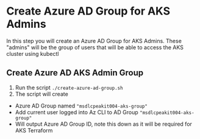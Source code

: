 # Create Azure AD Group for AKS Admins

In this step you will create an Azure AD Group for AKS Admins. These "admins" will be the group of users that will be able to access the AKS cluster using kubectl

## Create Azure AD AKS Admin Group
1. Run the script `./create-azure-ad-group.sh`
2. The script will create
- Azure AD Group named `"msdlcpeakit004-aks-group"`
- Add current user logged into Az CLI to AD Group `"msdlcpeakit004-aks-group"`
- Will output Azure AD Group ID, note this down as it will be required for AKS Terraform